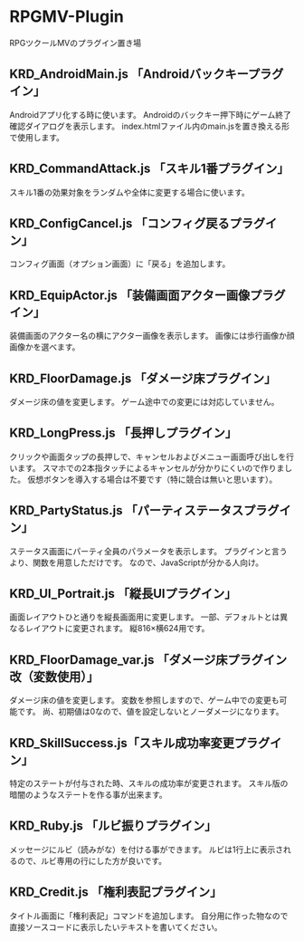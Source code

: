 # RPGMV-Plugin

RPGツクールMVのプラグイン置き場

## KRD_AndroidMain.js 「Androidバックキープラグイン」

Androidアプリ化する時に使います。
Androidのバックキー押下時にゲーム終了確認ダイアログを表示します。
index.htmlファイル内のmain.jsを置き換える形で使用します。

## KRD_CommandAttack.js 「スキル1番プラグイン」

スキル1番の効果対象をランダムや全体に変更する場合に使います。

## KRD_ConfigCancel.js 「コンフィグ戻るプラグイン」

コンフィグ画面（オプション画面）に「戻る」を追加します。

## KRD_EquipActor.js 「装備画面アクター画像プラグイン」

装備画面のアクター名の横にアクター画像を表示します。
画像には歩行画像か顔画像かを選べます。

## KRD_FloorDamage.js 「ダメージ床プラグイン」

ダメージ床の値を変更します。
ゲーム途中での変更には対応していません。

## KRD_LongPress.js 「長押しプラグイン」

クリックや画面タップの長押しで、キャンセルおよびメニュー画面呼び出しを行います。
スマホでの2本指タッチによるキャンセルが分かりにくいので作りました。
仮想ボタンを導入する場合は不要です（特に競合は無いと思います）。

## KRD_PartyStatus.js 「パーティステータスプラグイン」

ステータス画面にパーティ全員のパラメータを表示します。
プラグインと言うより、関数を用意しただけです。
なので、JavaScriptが分かる人向け。

## KRD_UI_Portrait.js 「縦長UIプラグイン」

画面レイアウトひと通りを縦長画面用に変更します。
一部、デフォルトとは異なるレイアウトに変更されます。
縦816×横624用です。

## KRD_FloorDamage_var.js 「ダメージ床プラグイン改（変数使用）」

ダメージ床の値を変更します。
変数を参照しますので、ゲーム中での変更も可能です。
尚、初期値は0なので、値を設定しないとノーダメージになります。

## KRD_SkillSuccess.js「スキル成功率変更プラグイン」

特定のステートが付与された時、スキルの成功率が変更されます。
スキル版の暗闇のようなステートを作る事が出来ます。

## KRD_Ruby.js 「ルビ振りプラグイン」

メッセージにルビ（読みがな）を付ける事ができます。
ルビは1行上に表示されるので、ルビ専用の行にした方が良いです。

## KRD_Credit.js 「権利表記プラグイン」

タイトル画面に「権利表記」コマンドを追加します。
自分用に作った物なので直接ソースコードに表示したいテキストを書いてください。
